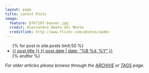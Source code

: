 ```yaml
---
layout: page
title: Latest Posts
image:
  feature: D7K7197-banner.jpg
  credit: Alessandro Amato del Monte
  creditlink: http://www.flickr.com/photos/aadm/
---
```


<ul class="post-list">
{% for post in site.posts limit:50 %}
  <li><article><a href="{{ site.url }}{{ post.url }}">{{ post.title }} <span class="entry-date"><time datetime="{{ post.date | date_to_xmlschema }}">{{ post.date | date: "%B %d, %Y" }}</time></span></a></article></li>
{% endfor %}
</ul>


_For older articles please browse through the [ARCHIVE](articles.html) or [TAGS](tags.html) page._


